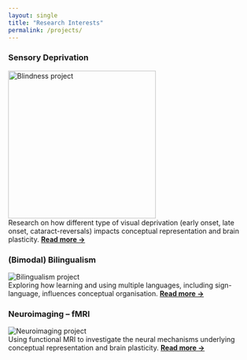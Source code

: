 ```yaml
---
layout: single
title: "Research Interests"
permalink: /projects/
---
```


### Sensory Deprivation
<img src="/assets/images/blindness.jpg" alt="Blindness project" width="300"/><br/>
Research on how different type of visual deprivation (early onset, late onset, cataract-reversals) impacts conceptual representation and brain plasticity.
**[Read more →](/projects/blindness/)**

### (Bimodal) Bilingualism
![Bilingualism project](/assets/images/bilingualism.png)  
Exploring how learning and using multiple languages, including sign-language, influences conceptual organisation.
**[Read more →](/projects/bilingualism/)**

### Neuroimaging – fMRI
![Neuroimaging project](/assets/images/neuroimaging.png)  
Using functional MRI to investigate the neural mechanisms underlying conceptual representation and brain plasticity.
**[Read more →](/projects/neuroimaging-fmri/)**

